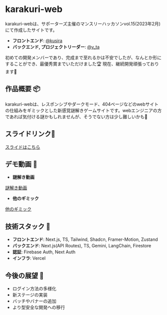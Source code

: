# karakuri-web

karakuri-webは、サポーターズ主催のマンスリーハッカソンvol.15(2023年2月)にて作成したサイトです。<br />

- **フロントエンド**: [@kusira](https://github.com/kusira) 
- **バックエンド, プロジェクトリーダー**: [@y_ta](https://github.com/balckowl)

初めての開発メンバーであり、完成まで至れるかは不安でしたが、なんとか形にすることができ、最優秀賞までいただけました🏆
現在、継続開発頑張っております💪

## 作品概要 📦
karakuri-webは、レスポンシブやダークモード、404ページなどのwebサイトの仕組みをギミックとした新感覚謎解きゲームサイトです。webエンジニアの方であれば気付ける謎かもしれませんが、そうでない方は少し難しいかも🥺

## スライドリンク🔗

[スライドはこちら](https://www.canva.com/design/DAF9A8UiOfM/yj9SBVo5jypc9VheGvDcsw/view?utm_content=DAF9A8UiOfM&utm_campaign=designshare&utm_medium=link&utm_source=editor)

## デモ動画 🎥

- **謎解き動画**

[謎解き動画](https://github.com/balckowl/karakuri_web/assets/129815120/fa558765-490a-4fc0-a6bd-41b944ba3663)

- **他のギミック**

[他のギミック](https://github.com/balckowl/karakuri_web/assets/129815120/dbd79195-3006-444b-8427-6c6c94f61d4d)

## 技術スタック 🚀

- **フロントエンド**: Next.js, TS, Tailwind, Shadcn, Framer-Motion, Zustand
- **バックエンド**: Next.js(API Routes), TS, Gemini, LangChain, Firestore
- **認証**: Firebase Auth, Next Auth
- **インフラ**: Vercel

## 今後の展望 🔭

- ログイン方法の多様化
- 新ステージの実装
- バッチやバナーの追加
- より型安全な開発への移行




